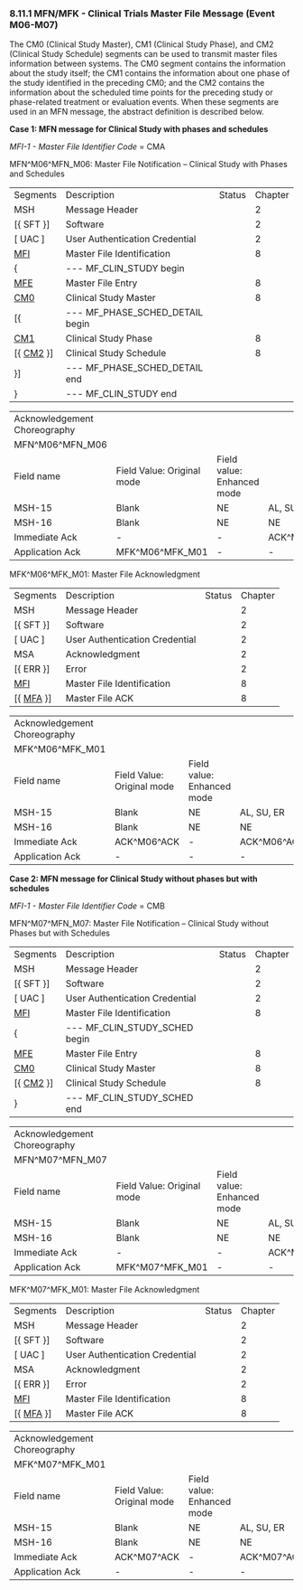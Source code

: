### 8.11.1 MFN/MFK - Clinical Trials Master File Message (Event M06-M07)

The CM0 (Clinical Study Master), CM1 (Clinical Study Phase), and CM2 (Clinical Study Schedule) segments can be used to transmit master files information between systems. The CM0 segment contains the information about the study itself; the CM1 contains the information about one phase of the study identified in the preceding CM0; and the CM2 contains the information about the scheduled time points for the preceding study or phase-related treatment or evaluation events. When these segments are used in an MFN message, the abstract definition is described below.

**Case 1: MFN message for Clinical Study with phases and schedules**

_MFI-1 - Master File Identifier Code_ = CMA

MFN^M06^MFN_M06: Master File Notification – Clinical Study with Phases and Schedules

|     |     |     |     |
| --- | --- | --- | --- |
| Segments | Description | Status | Chapter |
| MSH | Message Header |  | 2 |
| [\{ SFT }] | Software |  | 2 |
| [ UAC ] | User Authentication Credential |  | 2 |
| [MFI](#MFI) | Master File Identification |  | 8 |
| \{ | --- MF_CLIN_STUDY begin |  |  |
| [MFE](#MFE) | Master File Entry |  | 8 |
| [CM0](#CM0) | Clinical Study Master |  | 8 |
| [\{ | --- MF_PHASE_SCHED_DETAIL begin |  |  |
| [CM1](#CM1) | Clinical Study Phase |  | 8 |
| [\{ [CM2](#CM2) }] | Clinical Study Schedule |  | 8 |
| }] | --- MF_PHASE_SCHED_DETAIL end |  |  |
| } | --- MF_CLIN_STUDY end |  |  |

|     |     |     |     |     |     |
| --- | --- | --- | --- | --- | --- |
| Acknowledgement Choreography |  |  |  |  |  |
| MFN^M06^MFN_M06 |  |  |  |  |  |
| Field name | Field Value: Original mode | Field value: Enhanced mode |  |  |  |
| MSH-15 | Blank | NE | AL, SU, ER | NE | AL, SU, ER |
| MSH-16 | Blank | NE | NE | AL, SU, ER | AL, SU, ER |
| Immediate Ack | - | - | ACK^M06^ACK | - | ACK^M06^ACK |
| Application Ack | MFK^M06^MFK_M01 | - | - | MFK^M06^MFK_M01 | MFK^M06^MFK_M01 |

MFK^M06^MFK_M01: Master File Acknowledgment

|     |     |     |     |
| --- | --- | --- | --- |
| Segments | Description | Status | Chapter |
| MSH | Message Header |  | 2 |
| [\{ SFT }] | Software |  | 2 |
| [ UAC ] | User Authentication Credential |  | 2 |
| MSA | Acknowledgment |  | 2 |
| [\{ ERR }] | Error |  | 2 |
| [MFI](#MFI) | Master File Identification |  | 8 |
| [\{ [MFA](#MFA) }] | Master File ACK |  | 8 |

|     |     |     |     |
| --- | --- | --- | --- |
| Acknowledgement Choreography |  |  |  |
| MFK^M06^MFK_M01 |  |  |  |
| Field name | Field Value: Original mode | Field value: Enhanced mode |  |
| MSH-15 | Blank | NE | AL, SU, ER |
| MSH-16 | Blank | NE | NE |
| Immediate Ack | ACK^M06^ACK | - | ACK^M06^ACK |
| Application Ack | - | - | - |

**Case 2: MFN message for Clinical Study without phases but with schedules**

_MFI-1 - Master File Identifier Code_ = CMB

MFN^M07^MFN_M07: Master File Notification – Clinical Study without Phases but with Schedules

|     |     |     |     |
| --- | --- | --- | --- |
| Segments | Description | Status | Chapter |
| MSH | Message Header |  | 2 |
| [\{ SFT }] | Software |  | 2 |
| [ UAC ] | User Authentication Credential |  | 2 |
| [MFI](#MFI) | Master File Identification |  | 8 |
| \{ | --- MF_CLIN_STUDY_SCHED begin |  |  |
| [MFE](#MFE) | Master File Entry |  | 8 |
| [CM0](#CM0) | Clinical Study Master |  | 8 |
| [\{ [CM2](#CM2) }] | Clinical Study Schedule |  | 8 |
| } | --- MF_CLIN_STUDY_SCHED end |  |  |

|     |     |     |     |     |     |
| --- | --- | --- | --- | --- | --- |
| Acknowledgement Choreography |  |  |  |  |  |
| MFN^M07^MFN_M07 |  |  |  |  |  |
| Field name | Field Value: Original mode | Field value: Enhanced mode |  |  |  |
| MSH-15 | Blank | NE | AL, SU, ER | NE | AL, SU, ER |
| MSH-16 | Blank | NE | NE | AL, SU, ER | AL, SU, ER |
| Immediate Ack | - | - | ACK^M07^ACK | - | ACK^M07^ACK |
| Application Ack | MFK^M07^MFK_M01 | - | - | MFK^M07^MFK_M01 | MFK^M07^MFK_M01 |

MFK^M07^MFK_M01: Master File Acknowledgment

|     |     |     |     |
| --- | --- | --- | --- |
| Segments | Description | Status | Chapter |
| MSH | Message Header |  | 2 |
| [\{ SFT }] | Software |  | 2 |
| [ UAC ] | User Authentication Credential |  | 2 |
| MSA | Acknowledgment |  | 2 |
| [\{ ERR }] | Error |  | 2 |
| [MFI](#MFI) | Master File Identification |  | 8 |
| [\{ [MFA](#MFA) }] | Master File ACK |  | 8 |

|     |     |     |     |
| --- | --- | --- | --- |
| Acknowledgement Choreography |  |  |  |
| MFK^M07^MFK_M01 |  |  |  |
| Field name | Field Value: Original mode | Field value: Enhanced mode |  |
| MSH-15 | Blank | NE | AL, SU, ER |
| MSH-16 | Blank | NE | NE |
| Immediate Ack | ACK^M07^ACK | - | ACK^M07^ACK |
| Application Ack | - | - | - |
